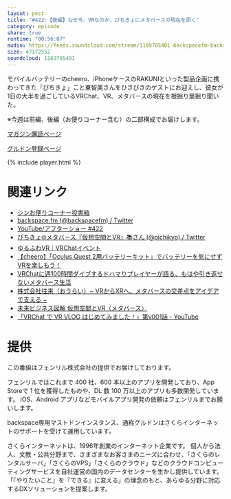 ```yaml
---
layout: post
title: "#422:【後編】なぜ今、VRなのか、ぴちきょにメタバースの現在を訊く"
category: episode
share: true
runtime: "00:56:07"
audio: https://feeds.soundcloud.com/stream/1169705401-backspacefm-backspacefm-422-2.mp3
size: 47172552
soundcloud: 1169705401
---
```


モバイルバッテリーのcheero、iPhoneケースのRAKUNIといった製品企画に携わってきた「ぴちきょ」こと東智美さんをひさびさのゲストにお迎えし、彼女が1日の大半を過ごしているVRChat、VR、メタバースの現在を根掘り葉掘り聞いた。

※今週は前編、後編（お便りコーナー含む）の二部構成でお届けします。

[マガジン購読ページ](https://note.com/drikin/m/m55ec296b7655)

[グルドン登録ページ](https://mstdn.guru/invite/3WVHpSMr)

{% include player.html %}

# 関連リンク
* [シンお便りコーナー投書箱](https://forms.gle/NDBngfLwc3jKbLEJ6)
* [backspace.fm (@backspacefm) / Twitter](https://twitter.com/backspacefm)
* [YouTube/アフターショー #422](https://note.com/backspacefm/n/n69d1f7682bf5)
* [ぴちきょ🌐メタバース『仮想空間とVR』📚さん (@pichikyo) / Twitter](https://twitter.com/pichikyo)
* [ゆるふわVR｜VRChatイベント](https://www.yuruvr.com/)
* [【cheero】「Oculus Quest 2用バッテリーキット」でバッテリーを気にせずVRを楽しもう！](https://prtimes.jp/main/html/rd/p/000000101.000015634.html)
* [VRChatに週100時間ダイブするドハマりプレイヤーが語る、もはや引き返せないメタバース生活](https://panora.tokyo/archives/38093)
* [株式会社往来（おうらい）− VRからXRへ。メタバースの交差点をアイデアで支える −](http://ouraivr.com/)
* [未来ビジネス図解 仮想空間とVR〈メタバース〉](https://www.amazon.co.jp/%E6%9C%AA%E6%9D%A5%E3%83%93%E3%82%B8%E3%83%8D%E3%82%B9%E5%9B%B3%E8%A7%A3-%E4%BB%AE%E6%83%B3%E7%A9%BA%E9%96%93%E3%81%A8VR-%E6%A0%AA%E5%BC%8F%E4%BC%9A%E7%A4%BE%E5%BE%80%E6%9D%A5/dp/4295200948)
* [「VRChat で VR VLOG はじめてみました！」第v001話 - YouTube](https://www.youtube.com/watch?v=Bb_2FRZri9Y)

# 提供

この番組はフェンリル株式会社の提供でお届けしております。

フェンリルではこれまで 400 社、600 本以上のアプリを開発しており、App Storeで 1 位を獲得したものや、DL 数 100 万以上のアプリも多数開発しています。
iOS、Android アプリなどモバイルアプリ開発の依頼はフェンリルまでお願いします。

backspace専用マストドンインスタンス、通称グルドンはさくらインターネットのサポートを受けて運用しています。

さくらインターネットは、1996年創業のインターネット企業です。
個人から法人、文教・公共分野まで、さまざまなお客さまのニーズに合わせ、「さくらのレンタルサーバ」「さくらのVPS」「さくらのクラウド」などのクラウドコンピューティングサービスを自社運営の国内のデータセンターを生かし提供しています。
「『やりたいこと』を『できる』に変える」の理念のもと、あらゆる分野に対応するDXソリューションを提案します。
